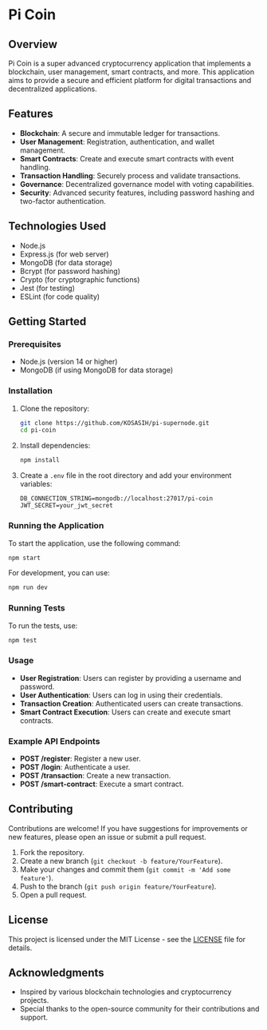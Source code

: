 # Pi Coin

## Overview
Pi Coin is a super advanced cryptocurrency application that implements a blockchain, user management, smart contracts, and more. This application aims to provide a secure and efficient platform for digital transactions and decentralized applications.

## Features
- **Blockchain**: A secure and immutable ledger for transactions.
- **User  Management**: Registration, authentication, and wallet management.
- **Smart Contracts**: Create and execute smart contracts with event handling.
- **Transaction Handling**: Securely process and validate transactions.
- **Governance**: Decentralized governance model with voting capabilities.
- **Security**: Advanced security features, including password hashing and two-factor authentication.

## Technologies Used
- Node.js
- Express.js (for web server)
- MongoDB (for data storage)
- Bcrypt (for password hashing)
- Crypto (for cryptographic functions)
- Jest (for testing)
- ESLint (for code quality)

## Getting Started

### Prerequisites
- Node.js (version 14 or higher)
- MongoDB (if using MongoDB for data storage)

### Installation
1. Clone the repository:
   ```bash
   git clone https://github.com/KOSASIH/pi-supernode.git
   cd pi-coin
   ```

2. Install dependencies:
   ```bash
   npm install
   ```

3. Create a `.env` file in the root directory and add your environment variables:
   ```plaintext
   DB_CONNECTION_STRING=mongodb://localhost:27017/pi-coin
   JWT_SECRET=your_jwt_secret
   ```

### Running the Application
To start the application, use the following command:
```bash
npm start
```

For development, you can use:
```bash
npm run dev
```

### Running Tests
To run the tests, use:
```bash
npm test
```

### Usage
- **User  Registration**: Users can register by providing a username and password.
- **User  Authentication**: Users can log in using their credentials.
- **Transaction Creation**: Authenticated users can create transactions.
- **Smart Contract Execution**: Users can create and execute smart contracts.

### Example API Endpoints
- **POST /register**: Register a new user.
- **POST /login**: Authenticate a user.
- **POST /transaction**: Create a new transaction.
- **POST /smart-contract**: Execute a smart contract.

## Contributing
Contributions are welcome! If you have suggestions for improvements or new features, please open an issue or submit a pull request.

1. Fork the repository.
2. Create a new branch (`git checkout -b feature/YourFeature`).
3. Make your changes and commit them (`git commit -m 'Add some feature'`).
4. Push to the branch (`git push origin feature/YourFeature`).
5. Open a pull request.

## License
This project is licensed under the MIT License - see the [LICENSE](LICENSE) file for details.

## Acknowledgments
- Inspired by various blockchain technologies and cryptocurrency projects.
- Special thanks to the open-source community for their contributions and support.
